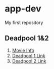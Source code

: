 # app-dev
My first repository
## Deadpool 1&2 ##
1. [Movie Info](https://en.wikipedia.org/wiki/Deadpool_(film))
2. [Deadpool 1 Link](https://www.youtube.com/watch?v=Xithigfg7dA(film))
3. [Deadpool 2 Link](https://www.youtube.com/watch?v=D86RtevtfrA(film))
